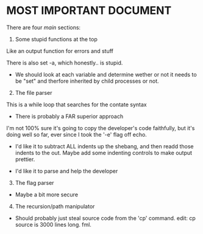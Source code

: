 # MOST IMPORTANT DOCUMENT

There are four _main_ sections:

1) Some stupid functions at the top

Like an output function for errors and stuff

There is also set -a, which honestly.. is stupid.

* We should look at each variable and determine wether or not it needs to be "set" and therfore inherited by child processes or not.

2) The file parser

This is a while loop that searches for the contate syntax

* There is probably a FAR superior approach

I'm not 100% sure it's going to copy the developer's code faithfully, but it's doing well so far, ever since I took the '-e' flag off echo.

* I'd like it to subtract ALL indents up the shebang, and then readd those indents to the out. Maybe add some indenting controls to make output prettier.

* I'd like it to parse and help the developer

3) The flag parser

* Maybe a bit more secure

4) The recursion/path manipulator

* Should probably just steal source code from the 'cp' command.
edit: cp source is 3000 lines long. fml.
